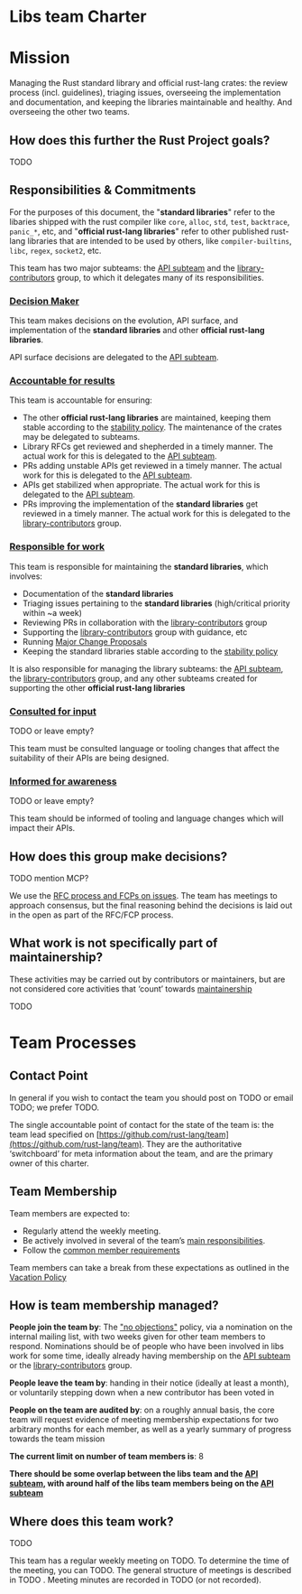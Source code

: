 # Libs team Charter

# Mission

Managing the Rust standard library and official rust-lang crates: the review process (incl. guidelines), triaging issues, overseeing the implementation and documentation, and keeping the libraries maintainable and healthy. And overseeing the other two teams.

## How does this further the Rust Project goals?

TODO

## Responsibilities & Commitments

For the purposes of this document, the "**standard libraries**" refer to the libaries shipped with the rust compiler like `core`, `alloc`, `std`, `test`, `backtrace`, `panic_*`, etc, and "**official rust-lang libraries**" refer to other published rust-lang libraries that are intended to be used by others, like `compiler-builtins`, `libc`, `regex`, `socket2`, etc.

This team has two major subteams: the [API subteam] and the [library-contributors] group, to which it delegates many of its responsibilities.

### [Decision Maker](../../common/darci.md#decision-maker)

This team makes decisions on the evolution, API surface, and implementation of the **standard libraries** and other **official rust-lang libraries**.

API surface decisions are delegated to the [API subteam].

### [Accountable for results](../../common/darci.md#accountable-for-results)

This team is accountable for ensuring:

 - The other **official rust-lang libraries** are maintained, keeping them stable according to the [stability policy]. The maintenance of the crates may be delegated to subteams.
 - Library RFCs get reviewed and shepherded in a timely manner. The actual work for this is delegated to the [API subteam].
 - PRs adding unstable APIs get reviewed in a timely manner. The actual work for this is delegated to the [API subteam].
 - APIs get stabilized when appropriate. The actual work for this is delegated to the [API subteam].
 - PRs improving the implementation of the **standard libraries** get reviewed in a timely manner. The actual work for this is delegated to the [library-contributors] group.

### [Responsible for work](../../common/darci.md#responsible-for-work)

This team is responsible for maintaining the **standard libraries**, which involves:

 - Documentation of the **standard libraries**
 - Triaging issues pertaining to the **standard libraries** (high/critical priority within ~a week)
 - Reviewing PRs in collaboration with the [library-contributors] group
 - Supporting the [library-contributors] group with guidance, etc
 - Running [Major Change Proposals][MCP]
 - Keeping the standard libraries stable according to the [stability policy]

It is also responsible for managing the library subteams: the [API subteam], the [library-contributors] group, and any other subteams created for supporting the other **official rust-lang libraries**

### [Consulted for input](../../common/darci.md#consulted-for-input)

TODO or leave empty?

This team must be consulted language or tooling changes that affect the suitability of their APIs are being designed.

### [Informed for awareness](../../common/darci.md#informed-for-awareness)

TODO or leave empty?

This team should be informed of tooling and language changes which will impact their APIs.

## How does this group make decisions?

TODO mention MCP?

We use the [RFC process and FCPs on issues](../../common/rfc_fcp.md). The team has meetings to approach consensus, but the final reasoning behind the decisions is laid out in the open as part of the RFC/FCP process.

## What work is not specifically part of maintainership?

These activities may be carried out by contributors or maintainers, but are not considered core activities that ‘count’ towards [maintainership](../../common/membership_types.md#maintainership)

TODO

# Team Processes

## Contact Point

In general if you wish to contact the team you should post on TODO or email TODO; we prefer TODO.

The single accountable point of contact for the state of the team is: the team lead specified on [https://github.com/rust-lang/team](https://github.com/rust-lang/team). They are the authoritative ‘switchboard’ for meta information about the team, and are the primary owner of this charter.

## Team Membership

Team members are expected to:

* Regularly attend the weekly meeting.
* Be actively involved in several of the team’s [main responsibilities](#responsible-for-work).
* Follow the [common member requirements](../../common/member_requirements.md)

Team members can take a break from these expectations as outlined in the [Vacation Policy](../../common/vacation_policy.md)

## How is team membership managed?

**People join the team by**: The ["no objections"](../../common/membership_changes.md#decided-by-team-no-objections) policy, via a nomination on the internal mailing list, with two weeks given for other team members to respond. Nominations should be of people who have been involved in libs work for some time, ideally already having membership on the [API subteam] or the [library-contributors] group.

**People leave the team by**: handing in their notice (ideally at least a month), or voluntarily stepping down when a new contributor has been voted in

**People on the team are audited by**: on a roughly annual basis, the core team will request evidence of meeting membership expectations for two arbitrary months for each member, as well as a yearly summary of progress towards the team mission

**The current limit on number of team members is**: 8

**There should be some overlap between the libs team and the [API subteam], with around half of the libs team members being on the [API subteam]**


## Where does this team work?

TODO

This team has a regular weekly meeting on TODO. To determine the time of the meeting, you can  TODO. The general structure of meetings is described in TODO . Meeting minutes are recorded in TODO (or not recorded).


 [MCP]: https://rust-lang.github.io/rfcs/2904-compiler-major-change-process.html
 [stability policy]: https://rust-lang.github.io/rfcs/1105-api-evolution.html
 [library-contributors]: ./group-contributors.md
 [API subteam]: ./subteam-api.md

